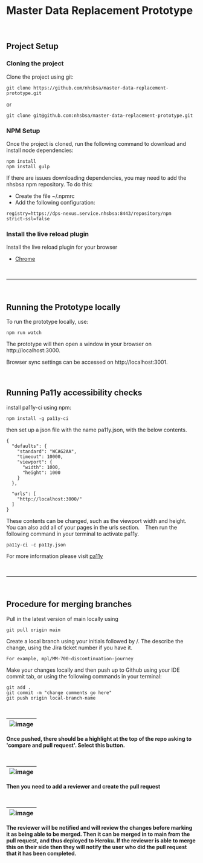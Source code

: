 # Master Data Replacement Prototype

&ensp;
## Project Setup
### Cloning the project
Clone the project using git:
```shell
git clone https://github.com/nhsbsa/master-data-replacement-prototype.git
```
or
```shell
git clone git@github.com:nhsbsa/master-data-replacement-prototype.git
```
### NPM Setup
Once the project is cloned, run the following command to download and install node dependencies:
```shell
npm install
npm install gulp
```
If there are issues downloading dependencies, you may need to add the nhsbsa npm repository.
To do this:
- Create the file ~/.npmrc
- Add the following configuration:
```shell
registry=https://dps-nexus.service.nhsbsa:8443/repository/npm
strict-ssl=false
```

### Install the live reload plugin
Install the live reload plugin for your browser
* [Chrome](https://chrome.google.com/webstore/detail/livereload/jnihajbhpnppcggbcgedagnkighmdlei/related)

&ensp;
***
&ensp;
## Running the Prototype locally
To run the prototype locally, use:


```shell
npm run watch
```

The prototype will then open a window in your browser on http://localhost:3000.

Browser sync settings can be accessed on http://localhost:3001.

&ensp;

## Running Pa11y accessibility checks
 
install pa11y-ci using npm:
```shell
npm install -g pa11y-ci
```
then set up a json file with the name pa11y.json, with the below contents.

```shell
{
  "defaults": {
    "standard": "WCAG2AA",
    "timeout": 10000,
    "viewport": {
      "width": 1000,
      "height": 1000
    }
  },

  "urls": [
    "http://localhost:3000/"
  ]
}
```

These contents can be changed, such as the viewport width and height. You can also add all of your pages in the urls section.
&ensp;
Then run the following command in your terminal to activate pa11y. 
```shell
pa11y-ci -c pa11y.json
```
For more information please visit [pa11y](https://www.npmjs.com/package/pa11y-ci)

&ensp;
***
&ensp;
## Procedure for merging branches
Pull in the latest version of main locally using 

```git pull origin main```

Create a local branch using your initials followed by /. The describe the change, using the Jira ticket number if you have it.

```For example, mpl/MM-700-discontinuation-journey```

Make your changes locally and then push up to Github using your IDE commit tab, or using the following commands in your terminal:

```
git add .
git commit -m "change comments go here"
git push origin local-branch-name
```
&ensp;

| ![image](https://user-images.githubusercontent.com/111366792/206462599-1694bc16-e187-4f2b-b970-9c68f31aa2ce.png) |
|-|
<strong>Once pushed, there should be a highlight at the top of the repo asking to 'compare and pull request'. Select this button.</strong>
<p>&nbsp;</p>

| ![image](https://user-images.githubusercontent.com/111366792/206463076-ce8b10d2-cdc1-4d77-b1a3-71f7b58158cf.png) |
|-|
<strong>Then you need to add a reviewer and create the pull request<strong>
<p>&nbsp;</p>

| ![image](https://user-images.githubusercontent.com/111366792/206469532-0151b98e-40c1-4d11-b7c2-6a4dee1d3f82.png) |
|-|
<strong>The reviewer will be notified and will review the changes before marking it as being able to be merged. Then it can be merged in to main from the pull request, and thus deployed to Heroku. If the reviewer is able to merge this on their side then they will notify the user who did the pull request that it has been completed. <strong>
<p>&nbsp;</p>


